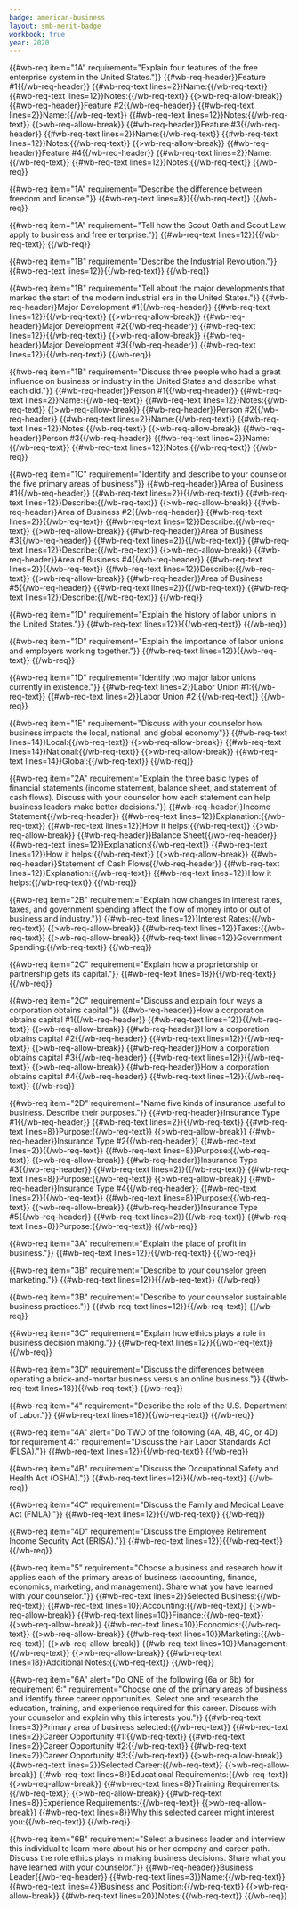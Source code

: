 ```yaml
---
badge: american-business
layout: smb-merit-badge
workbook: true
year: 2020
---
```


{{#wb-req item="1A" requirement="Explain four features of the free enterprise system in the United States."}}
{{#wb-req-header}}Feature #1{{/wb-req-header}}
{{#wb-req-text lines=2}}Name:{{/wb-req-text}}
{{#wb-req-text lines=12}}Notes:{{/wb-req-text}}
{{>wb-req-allow-break}}
{{#wb-req-header}}Feature #2{{/wb-req-header}}
{{#wb-req-text lines=2}}Name:{{/wb-req-text}}
{{#wb-req-text lines=12}}Notes:{{/wb-req-text}}
{{>wb-req-allow-break}}
{{#wb-req-header}}Feature #3{{/wb-req-header}}
{{#wb-req-text lines=2}}Name:{{/wb-req-text}}
{{#wb-req-text lines=12}}Notes:{{/wb-req-text}}
{{>wb-req-allow-break}}
{{#wb-req-header}}Feature #4{{/wb-req-header}}
{{#wb-req-text lines=2}}Name:{{/wb-req-text}}
{{#wb-req-text lines=12}}Notes:{{/wb-req-text}}
{{/wb-req}}

{{#wb-req item="1A" requirement="Describe the difference between freedom and license."}}
{{#wb-req-text lines=8}}{{/wb-req-text}}
{{/wb-req}}

{{#wb-req item="1A" requirement="Tell how the Scout Oath and Scout Law apply to business and free enterprise."}}
{{#wb-req-text lines=12}}{{/wb-req-text}}
{{/wb-req}}

{{#wb-req item="1B" requirement="Describe the Industrial Revolution."}}
{{#wb-req-text lines=12}}{{/wb-req-text}}
{{/wb-req}}

{{#wb-req item="1B" requirement="Tell about the major developments that marked the start of the modern industrial era in the United States."}}
{{#wb-req-header}}Major Development #1{{/wb-req-header}}
{{#wb-req-text lines=12}}{{/wb-req-text}}
{{>wb-req-allow-break}}
{{#wb-req-header}}Major Development #2{{/wb-req-header}}
{{#wb-req-text lines=12}}{{/wb-req-text}}
{{>wb-req-allow-break}}
{{#wb-req-header}}Major Development #3{{/wb-req-header}}
{{#wb-req-text lines=12}}{{/wb-req-text}}
{{/wb-req}}

{{#wb-req item="1B" requirement="Discuss three people who had a great influence on business or industry in the United States and describe what each did."}}
{{#wb-req-header}}Person #1{{/wb-req-header}}
{{#wb-req-text lines=2}}Name:{{/wb-req-text}}
{{#wb-req-text lines=12}}Notes:{{/wb-req-text}}
{{>wb-req-allow-break}}
{{#wb-req-header}}Person #2{{/wb-req-header}}
{{#wb-req-text lines=2}}Name:{{/wb-req-text}}
{{#wb-req-text lines=12}}Notes:{{/wb-req-text}}
{{>wb-req-allow-break}}
{{#wb-req-header}}Person #3{{/wb-req-header}}
{{#wb-req-text lines=2}}Name:{{/wb-req-text}}
{{#wb-req-text lines=12}}Notes:{{/wb-req-text}}
{{/wb-req}}

{{#wb-req item="1C" requirement="Identify and describe to your counselor the five primary areas of business"}}
{{#wb-req-header}}Area of Business #1{{/wb-req-header}}
{{#wb-req-text lines=2}}{{/wb-req-text}}
{{#wb-req-text lines=12}}Describe:{{/wb-req-text}}
{{>wb-req-allow-break}}
{{#wb-req-header}}Area of Business #2{{/wb-req-header}}
{{#wb-req-text lines=2}}{{/wb-req-text}}
{{#wb-req-text lines=12}}Describe:{{/wb-req-text}}
{{>wb-req-allow-break}}
{{#wb-req-header}}Area of Business #3{{/wb-req-header}}
{{#wb-req-text lines=2}}{{/wb-req-text}}
{{#wb-req-text lines=12}}Describe:{{/wb-req-text}}
{{>wb-req-allow-break}}
{{#wb-req-header}}Area of Business #4{{/wb-req-header}}
{{#wb-req-text lines=2}}{{/wb-req-text}}
{{#wb-req-text lines=12}}Describe:{{/wb-req-text}}
{{>wb-req-allow-break}}
{{#wb-req-header}}Area of Business #5{{/wb-req-header}}
{{#wb-req-text lines=2}}{{/wb-req-text}}
{{#wb-req-text lines=12}}Describe:{{/wb-req-text}}
{{/wb-req}}

{{#wb-req item="1D" requirement="Explain the history of labor unions in the United States."}}
{{#wb-req-text lines=12}}{{/wb-req-text}}
{{/wb-req}}

{{#wb-req item="1D" requirement="Explain the importance of labor unions and employers working together."}}
{{#wb-req-text lines=12}}{{/wb-req-text}}
{{/wb-req}}

{{#wb-req item="1D" requirement="Identify two major labor unions currently in existence."}}
{{#wb-req-text lines=2}}Labor Union #1:{{/wb-req-text}}
{{#wb-req-text lines=2}}Labor Union #2:{{/wb-req-text}}
{{/wb-req}}

{{#wb-req item="1E" requirement="Discuss with your counselor how business impacts the local, national, and global economy"}}
{{#wb-req-text lines=14}}Local:{{/wb-req-text}}
{{>wb-req-allow-break}}
{{#wb-req-text lines=14}}National:{{/wb-req-text}}
{{>wb-req-allow-break}}
{{#wb-req-text lines=14}}Global:{{/wb-req-text}}
{{/wb-req}}


{{#wb-req item="2A" requirement="Explain the three basic types of financial statements (income statement, balance sheet, and statement of cash flows). Discuss with your counselor how each statement can help business leaders make better decisions."}}
{{#wb-req-header}}Income Statement{{/wb-req-header}}
{{#wb-req-text lines=12}}Explanation:{{/wb-req-text}}
{{#wb-req-text lines=12}}How it helps:{{/wb-req-text}}
{{>wb-req-allow-break}}
{{#wb-req-header}}Balance Sheet{{/wb-req-header}}
{{#wb-req-text lines=12}}Explanation:{{/wb-req-text}}
{{#wb-req-text lines=12}}How it helps:{{/wb-req-text}}
{{>wb-req-allow-break}}
{{#wb-req-header}}Statement of Cash Flows{{/wb-req-header}}
{{#wb-req-text lines=12}}Explanation:{{/wb-req-text}}
{{#wb-req-text lines=12}}How it helps:{{/wb-req-text}}
{{/wb-req}}

{{#wb-req item="2B" requirement="Explain how changes in interest rates, taxes, and government spending affect the flow of money into or out of business and industry."}}
{{#wb-req-text lines=12}}Interest Rates:{{/wb-req-text}}
{{>wb-req-allow-break}}
{{#wb-req-text lines=12}}Taxes:{{/wb-req-text}}
{{>wb-req-allow-break}}
{{#wb-req-text lines=12}}Government Spending:{{/wb-req-text}}
{{/wb-req}}

{{#wb-req item="2C" requirement="Explain how a proprietorship or partnership gets its capital."}}
{{#wb-req-text lines=18}}{{/wb-req-text}}
{{/wb-req}}

{{#wb-req item="2C" requirement="Discuss and explain four ways a corporation obtains capital."}}
{{#wb-req-header}}How a corporation obtains capital #1{{/wb-req-header}}
{{#wb-req-text lines=12}}{{/wb-req-text}}
{{>wb-req-allow-break}}
{{#wb-req-header}}How a corporation obtains capital #2{{/wb-req-header}}
{{#wb-req-text lines=12}}{{/wb-req-text}}
{{>wb-req-allow-break}}
{{#wb-req-header}}How a corporation obtains capital #3{{/wb-req-header}}
{{#wb-req-text lines=12}}{{/wb-req-text}}
{{>wb-req-allow-break}}
{{#wb-req-header}}How a corporation obtains capital #4{{/wb-req-header}}
{{#wb-req-text lines=12}}{{/wb-req-text}}
{{/wb-req}}

{{#wb-req item="2D" requirement="Name five kinds of insurance useful to business. Describe their purposes."}}
{{#wb-req-header}}Insurance Type #1{{/wb-req-header}}
{{#wb-req-text lines=2}}{{/wb-req-text}}
{{#wb-req-text lines=8}}Purpose:{{/wb-req-text}}
{{>wb-req-allow-break}}
{{#wb-req-header}}Insurance Type #2{{/wb-req-header}}
{{#wb-req-text lines=2}}{{/wb-req-text}}
{{#wb-req-text lines=8}}Purpose:{{/wb-req-text}}
{{>wb-req-allow-break}}
{{#wb-req-header}}Insurance Type #3{{/wb-req-header}}
{{#wb-req-text lines=2}}{{/wb-req-text}}
{{#wb-req-text lines=8}}Purpose:{{/wb-req-text}}
{{>wb-req-allow-break}}
{{#wb-req-header}}Insurance Type #4{{/wb-req-header}}
{{#wb-req-text lines=2}}{{/wb-req-text}}
{{#wb-req-text lines=8}}Purpose:{{/wb-req-text}}
{{>wb-req-allow-break}}
{{#wb-req-header}}Insurance Type #5{{/wb-req-header}}
{{#wb-req-text lines=2}}{{/wb-req-text}}
{{#wb-req-text lines=8}}Purpose:{{/wb-req-text}}
{{/wb-req}}

{{#wb-req item="3A" requirement="Explain the place of profit in business."}}
{{#wb-req-text lines=12}}{{/wb-req-text}}
{{/wb-req}}

{{#wb-req item="3B" requirement="Describe to your counselor green marketing."}}
{{#wb-req-text lines=12}}{{/wb-req-text}}
{{/wb-req}}

{{#wb-req item="3B" requirement="Describe to your counselor sustainable business practices."}}
{{#wb-req-text lines=12}}{{/wb-req-text}}
{{/wb-req}}

{{#wb-req item="3C" requirement="Explain how ethics plays a role in business decision making."}}
{{#wb-req-text lines=12}}{{/wb-req-text}}
{{/wb-req}}

{{#wb-req item="3D" requirement="Discuss the differences between operating a brick-and-mortar business versus an online business."}}
{{#wb-req-text lines=18}}{{/wb-req-text}}
{{/wb-req}}

{{#wb-req item="4" requirement="Describe the role of the U.S. Department of Labor."}}
{{#wb-req-text lines=18}}{{/wb-req-text}}
{{/wb-req}}

{{#wb-req item="4A" alert="Do TWO of the following (4A, 4B, 4C, or 4D) for requirement 4:" requirement="Discuss the Fair Labor Standards Act (FLSA)."}}
{{#wb-req-text lines=12}}{{/wb-req-text}}
{{/wb-req}}

{{#wb-req item="4B" requirement="Discuss the Occupational Safety and Health Act (OSHA)."}}
{{#wb-req-text lines=12}}{{/wb-req-text}}
{{/wb-req}}

{{#wb-req item="4C" requirement="Discuss the  Family and Medical Leave Act (FMLA)."}}
{{#wb-req-text lines=12}}{{/wb-req-text}}
{{/wb-req}}

{{#wb-req item="4D" requirement="Discuss the Employee Retirement Income Security Act (ERISA)."}}
{{#wb-req-text lines=12}}{{/wb-req-text}}
{{/wb-req}}

{{#wb-req item="5" requirement="Choose a business and research how it applies each of the primary areas of business (accounting, finance, economics, marketing, and management). Share what you have learned with your counselor."}}
{{#wb-req-text lines=2}}Selected Business:{{/wb-req-text}}
{{#wb-req-text lines=10}}Accounting:{{/wb-req-text}}
{{>wb-req-allow-break}}
{{#wb-req-text lines=10}}Finance:{{/wb-req-text}}
{{>wb-req-allow-break}}
{{#wb-req-text lines=10}}Economics:{{/wb-req-text}}
{{>wb-req-allow-break}}
{{#wb-req-text lines=10}}Marketing:{{/wb-req-text}}
{{>wb-req-allow-break}}
{{#wb-req-text lines=10}}Management:{{/wb-req-text}}
{{>wb-req-allow-break}}
{{#wb-req-text lines=18}}Additional Notes:{{/wb-req-text}}
{{/wb-req}}

{{#wb-req item="6A" alert="Do ONE of the following (6a or 6b) for requirement 6:" requirement="Choose one of the primary areas of business and identify three career opportunities.  Select one and research the education, training, and experience required for this career.  Discuss with your counselor and explain why this interests you."}}
{{#wb-req-text lines=3}}Primary area of business selected:{{/wb-req-text}}
{{#wb-req-text lines=2}}Career Opportunity #1:{{/wb-req-text}}
{{#wb-req-text lines=2}}Career Opportunity #2:{{/wb-req-text}}
{{#wb-req-text lines=2}}Career Opportunity #3:{{/wb-req-text}}
{{>wb-req-allow-break}}
{{#wb-req-text lines=2}}Selected Career:{{/wb-req-text}}
{{>wb-req-allow-break}}
{{#wb-req-text lines=8}}Educational Requirements:{{/wb-req-text}}
{{>wb-req-allow-break}}
{{#wb-req-text lines=8}}Training Requirements:{{/wb-req-text}}
{{>wb-req-allow-break}}
{{#wb-req-text lines=8}}Experience Requirements:{{/wb-req-text}}
{{>wb-req-allow-break}}
{{#wb-req-text lines=8}}Why this selected career might interest you:{{/wb-req-text}}
{{/wb-req}}

{{#wb-req item="6B" requirement="Select a business leader and interview this individual to learn more about his or her company and career path.  Discuss the role ethics plays in making business decisions.  Share what you have learned with your counselor."}}
{{#wb-req-header}}Business Leader{{/wb-req-header}}
{{#wb-req-text lines=3}}Name:{{/wb-req-text}}
{{#wb-req-text lines=4}}Business and Position:{{/wb-req-text}}
{{>wb-req-allow-break}}
{{#wb-req-text lines=20}}Notes:{{/wb-req-text}}
{{/wb-req}}
